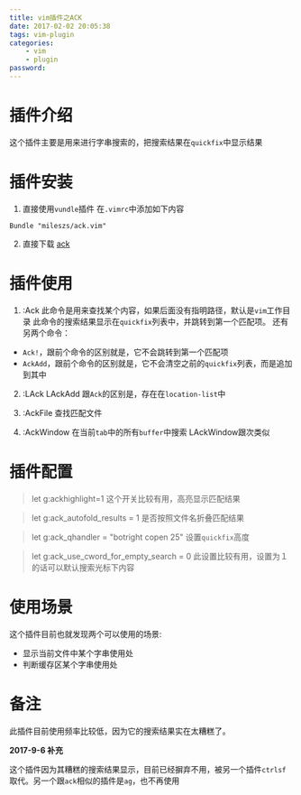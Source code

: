 ```yaml
---
title: vim插件之ACK
date: 2017-02-02 20:05:38
tags: vim-plugin
categories:
    - vim
    - plugin
password: 
---
```



# 插件介绍

这个插件主要是用来进行字串搜索的，把搜索结果在`quickfix`中显示结果

# 插件安装

1. 直接使用`vundle`插件
在`.vimrc`中添加如下内容

```vim
Bundle "mileszs/ack.vim"
```

2. 直接下载
[ack](https://github.com/mileszs/ack.vim)

# 插件使用

1. :Ack
此命令是用来查找某个内容，如果后面没有指明路径，默认是`vim`工作目录
此命令的搜索结果显示在`quickfix`列表中，并跳转到第一个匹配项。
还有另两个命令：
- `Ack!`，跟前个命令的区别就是，它不会跳转到第一个匹配项
- `AckAdd`，跟前个命令的区别就是，它不会清空之前的`quickfix`列表，而是追加到其中

2. :LAck LAckAdd
跟`Ack`的区别是，存在在`location-list`中

3. :AckFile
查找匹配文件

4. :AckWindow
在当前`tab`中的所有`buffer`中搜索
LAckWindow跟次类似

# 插件配置
> let g:ackhighlight=1
这个开关比较有用，高亮显示匹配结果

> let g:ack_autofold_results = 1
是否按照文件名折叠匹配结果

> let g:ack_qhandler = "botright copen 25"
设置`quickfix`高度

> let g:ack_use_cword_for_empty_search = 0
此设置比较有用，设置为１的话可以默认搜索光标下内容

# 使用场景
这个插件目前也就发现两个可以使用的场景:
- 显示当前文件中某个字串使用处
- 判断缓存区某个字串使用处

# 备注
此插件目前使用频率比较低，因为它的搜索结果实在太糟糕了。

**2017-9-6 补充**

这个插件因为其糟糕的搜索结果显示，目前已经摒弃不用，被另一个插件`ctrlsf`取代。另一个跟`ack`相似的插件是`ag`，也不再使用

